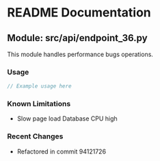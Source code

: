 # README Documentation

## Module: src/api/endpoint_36.py

This module handles performance bugs operations.

### Usage

```java
// Example usage here
```

### Known Limitations

- Slow page load Database CPU high

### Recent Changes

- Refactored in commit 94121726
